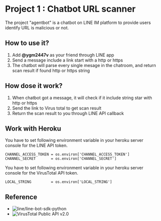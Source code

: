 # Project 1 : Chatbot URL scanner
The project "agentbot" is a chatbot on LINE IM platform to provide users identify URL is malicious or not.

## How to use it?
1. Add **@ygm2447v** as your friend through LINE app
2. Send a message include a link start with a http or https
3. The chatbot will parse every single mesage in the chatroom, and return scan result if found http or https string

## How dose it work?
1. When chatbot got a message, it will check if it include string star with http or https
2. Send the link to Virus total to get scan result
3. Return the scan result to you through LINE API callback

## Work with Heroku
You have to set following environment variable in your heroku server console for the LINE API token.
```
CHANNEL_ACCESS_TOKEN = os.environ['CHANNEL_ACCESS_TOKEN']
CHANNEL_SECRET       = os.environ['CHANNEL_SECRET']
```

You have to set following environment variable in your heroku server console for the VirusTotal API token.
```
LOCAL_STRING         = os.environ['LOCAL_STRING']
```

## Reference
- ![line/line-bot-sdk-python](https://github.com/line/line-bot-sdk-python)
- ![VirusTotal Public API v2.0](https://www.virustotal.com/zh-tw/documentation/public-api/)
